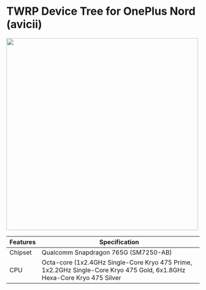 # TWRP Device Tree for OnePlus Nord (avicii)

<img src="https://github.com/Sanju0910/readme_res/blob/main/images/oneplus_avicii.jpg" width=500 height=500 />

| Features   |                                               Specification                                                         |
| ------------- | ------------- |
| Chipset |  Qualcomm Snapdragon 765G (SM7250-AB)  |
| CPU  |     Octa-core (1x2.4GHz Single-Core Kryo 475 Prime, 1x2.2GHz Single-Core Kryo 475 Gold, 6x1.8GHz Hexa-Core Kryo 475 Silver  |
